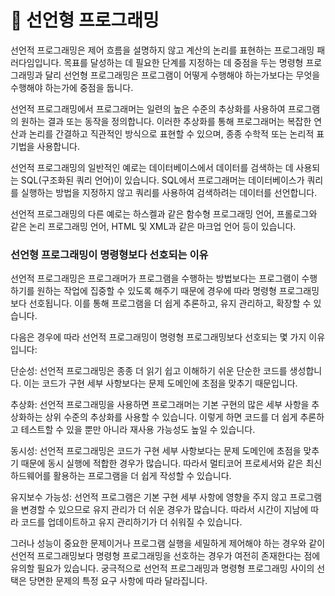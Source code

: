 # 🐔 선언형 프로그래밍

선언적 프로그래밍은 제어 흐름을 설명하지 않고 계산의 논리를 표현하는 프로그래밍 패러다임입니다. 목표를 달성하는 데 필요한 단계를 지정하는 데 중점을 두는 명령형 프로그래밍과 달리 선언형 프로그래밍은 프로그램이 어떻게 수행해야 하는가보다는 무엇을 수행해야 하는가에 중점을 둡니다.

선언적 프로그래밍에서 프로그래머는 일련의 높은 수준의 추상화를 사용하여 프로그램의 원하는 결과 또는 동작을 정의합니다. 이러한 추상화를 통해 프로그래머는 복잡한 연산과 논리를 간결하고 직관적인 방식으로 표현할 수 있으며, 종종 수학적 또는 논리적 표기법을 사용합니다.

선언적 프로그래밍의 일반적인 예로는 데이터베이스에서 데이터를 검색하는 데 사용되는 SQL(구조화된 쿼리 언어)이 있습니다. SQL에서 프로그래머는 데이터베이스가 쿼리를 실행하는 방법을 지정하지 않고 쿼리를 사용하여 검색하려는 데이터를 선언합니다.

선언적 프로그래밍의 다른 예로는 하스켈과 같은 함수형 프로그래밍 언어, 프롤로그와 같은 논리 프로그래밍 언어, HTML 및 XML과 같은 마크업 언어 등이 있습니다.



### 선언형 프로그래밍이 명령형보다 선호되는 이유

선언적 프로그래밍은 프로그래머가 프로그램을 수행하는 방법보다는 프로그램이 수행하기를 원하는 작업에 집중할 수 있도록 해주기 때문에 경우에 따라 명령형 프로그래밍보다 선호됩니다. 이를 통해 프로그램을 더 쉽게 추론하고, 유지 관리하고, 확장할 수 있습니다.

다음은 경우에 따라 선언적 프로그래밍이 명령형 프로그래밍보다 선호되는 몇 가지 이유입니다:

단순성: 선언적 프로그래밍은 종종 더 읽기 쉽고 이해하기 쉬운 단순한 코드를 생성합니다. 이는 코드가 구현 세부 사항보다는 문제 도메인에 초점을 맞추기 때문입니다.

추상화: 선언적 프로그래밍을 사용하면 프로그래머는 기본 구현의 많은 세부 사항을 추상화하는 상위 수준의 추상화를 사용할 수 있습니다. 이렇게 하면 코드를 더 쉽게 추론하고 테스트할 수 있을 뿐만 아니라 재사용 가능성도 높일 수 있습니다.

동시성: 선언적 프로그래밍은 코드가 구현 세부 사항보다는 문제 도메인에 초점을 맞추기 때문에 동시 실행에 적합한 경우가 많습니다. 따라서 멀티코어 프로세서와 같은 최신 하드웨어를 활용하는 프로그램을 더 쉽게 작성할 수 있습니다.

유지보수 가능성: 선언적 프로그램은 기본 구현 세부 사항에 영향을 주지 않고 프로그램을 변경할 수 있으므로 유지 관리가 더 쉬운 경우가 많습니다. 따라서 시간이 지남에 따라 코드를 업데이트하고 유지 관리하기가 더 쉬워질 수 있습니다.

그러나 성능이 중요한 문제이거나 프로그램 실행을 세밀하게 제어해야 하는 경우와 같이 선언적 프로그래밍보다 명령형 프로그래밍을 선호하는 경우가 여전히 존재한다는 점에 유의할 필요가 있습니다. 궁극적으로 선언적 프로그래밍과 명령형 프로그래밍 사이의 선택은 당면한 문제의 특정 요구 사항에 따라 달라집니다.



